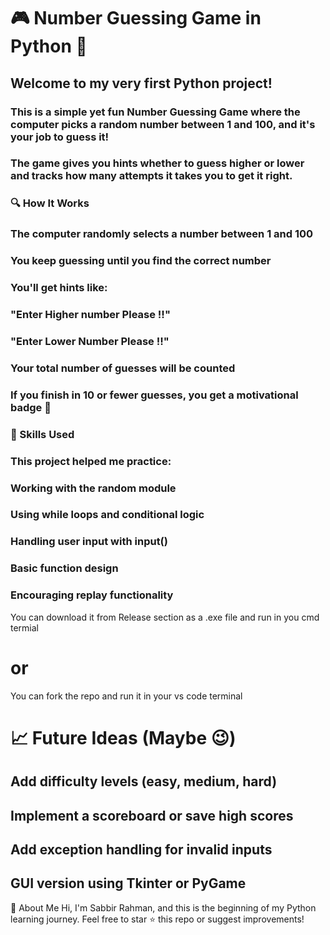  # 🎮 Number Guessing Game in Python 🐍
 ## Welcome to my very first Python project!
### This is a simple yet fun Number Guessing Game where the computer picks a random number between 1 and 100, and it's your job to guess it!
### The game gives you hints whether to guess higher or lower and tracks how many attempts it takes you to get it right.

### 🔍 How It Works
### The computer randomly selects a number between 1 and 100

### You keep guessing until you find the correct number

### You'll get hints like:

### "Enter Higher number Please !!"

### "Enter Lower Number Please !!"

### Your total number of guesses will be counted

### If you finish in 10 or fewer guesses, you get a motivational badge 🎯

### 🧠 Skills Used
### This project helped me practice:

### Working with the random module

### Using while loops and conditional logic

### Handling user input with input()

### Basic function design

### Encouraging replay functionality



You can download it from Release section as a .exe file and run in you cmd termial
# or
You can fork the repo and run it in your vs code terminal




# 📈 Future Ideas (Maybe 😉)
## Add difficulty levels (easy, medium, hard)

## Implement a scoreboard or save high scores

## Add exception handling for invalid inputs

## GUI version using Tkinter or PyGame


🙌 About Me
Hi, I'm Sabbir Rahman, and this is the beginning of my Python learning journey.
Feel free to star ⭐ this repo or suggest improvements!

